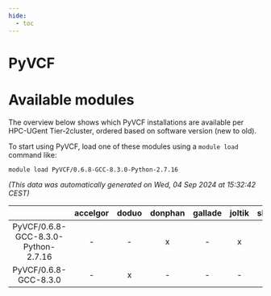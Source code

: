 ```yaml
---
hide:
  - toc
---
```


PyVCF
=====

# Available modules


The overview below shows which PyVCF installations are available per HPC-UGent Tier-2cluster, ordered based on software version (new to old).

To start using PyVCF, load one of these modules using a `module load` command like:

```shell
module load PyVCF/0.6.8-GCC-8.3.0-Python-2.7.16
```

*(This data was automatically generated on Wed, 04 Sep 2024 at 15:32:42 CEST)*  

| |accelgor|doduo|donphan|gallade|joltik|shinx|skitty|
| :---: | :---: | :---: | :---: | :---: | :---: | :---: | :---: |
|PyVCF/0.6.8-GCC-8.3.0-Python-2.7.16|-|-|x|-|x|-|-|
|PyVCF/0.6.8-GCC-8.3.0|-|x|-|-|-|-|-|
